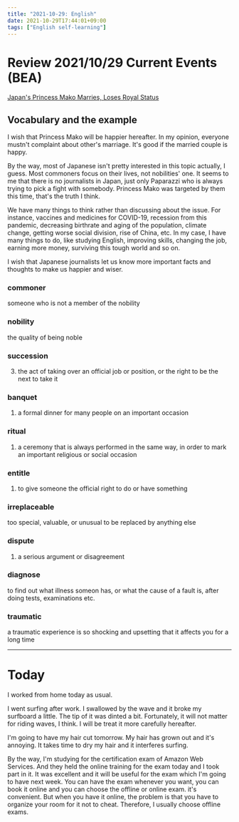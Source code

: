 ```yaml
---
title: "2021-10-29: English"
date: 2021-10-29T17:44:01+09:00
tags: ["English self-learning"]
---
```

# Review 2021/10/29 Current Events (BEA)

[Japan's Princess Mako Marries, Loses Royal Status](https://eikaiwa.dmm.com/app/daily-news/article/japans-princess-mako-marries-loses-royal-status/AccC1Da-EeyTpismLb2Sjw)

## Vocabulary and the example
I wish that Princess Mako will be happier hereafter.
In my opinion, everyone mustn't complaint about other's marriage.
It's good if the married couple is happy.

By the way, most of Japanese isn't pretty interested in this topic actually, I guess.
Most commoners focus on their lives, not nobilities' one.
It seems to me that there is no journalists in Japan, just only Paparazzi who is always trying to pick a fight with somebody.
Princess Mako was targeted by them this time, that's the truth I think.

We have many things to think rather than discussing about the issue.
For instance, vaccines and medicines for COVID-19, recession from this pandemic, decreasing birthrate and aging of the population, climate change, getting worse social division, rise of China, etc.
In my case, I have many things to do, like studying English, improving skills, changing the job, earning more money, surviving this tough world and so on.

I wish that Japanese journalists let us know more important facts and thoughts to make us happier and wiser.

### commoner
someone who is not a member of the nobility

### nobility
the quality of being noble

### succession
3. the act of taking over an official job or position, or the right to be the next to take it

### banquet
1. a formal dinner for many people on an important occasion

### ritual
1. a ceremony that is always performed in the same way, in order to mark an important religious or social occasion

### entitle
1. to give someone the official right to do or have something

### irreplaceable
too special, valuable, or unusual to be replaced by anything else

### dispute
1. a serious argument or disagreement

### diagnose
to find out what illness someon has, or what the cause of a fault is, after doing tests, examinations etc.

### traumatic
a traumatic experience is so shocking and upsetting that it affects you for a long time

---

# Today
I worked from home today as usual.

I went surfing after work.
I swallowed by the wave and it broke my surfboard a little.
The tip of it was dinted a bit.
Fortunately, it will not matter for riding waves, I think.
I will be treat it more carefully hereafter.

I'm going to have my hair cut tomorrow.
My hair has grown out and it's annoying.
It takes time to dry my hair and it interferes surfing.

By the way, I'm studying for the certification exam of Amazon Web Services.
And they held the online training for the exam today and I took part in it.
It was excellent and it will be useful for the exam which I'm going to have next week.
You can have the exam whenever you want, you can book it online and you can choose the offline or online exam.
it's convenient.
But when you have it online, the problem is that you have to organize your room for it not to cheat.
Therefore, I usually choose offline exams.
